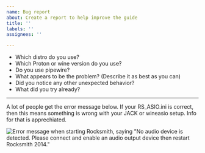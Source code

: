 ```yaml
---
name: Bug report
about: Create a report to help improve the guide
title: ''
labels: ''
assignees: ''

---
```


* Which distro do you use?
* Which Proton or wine version do you use?
* Do you use pipewire?
* What appears to be the problem? (Describe it as best as you can)
* Did you notice any other unexpected behavior?
* What did you try already?

---

A lot of people get the error message below. If your RS_ASIO.ini is correct, then this means something is wrong with your JACK or wineasio setup. Info for that is apprechiated.

![Error message when starting Rocksmith, saying "No audio device is detected. Please connect and enable an audio output device then restart Rocksmith 2014."](https://user-images.githubusercontent.com/46491912/161832608-b333a1ae-80f7-4f0b-82d0-d7e87b9f4e9f.png)
